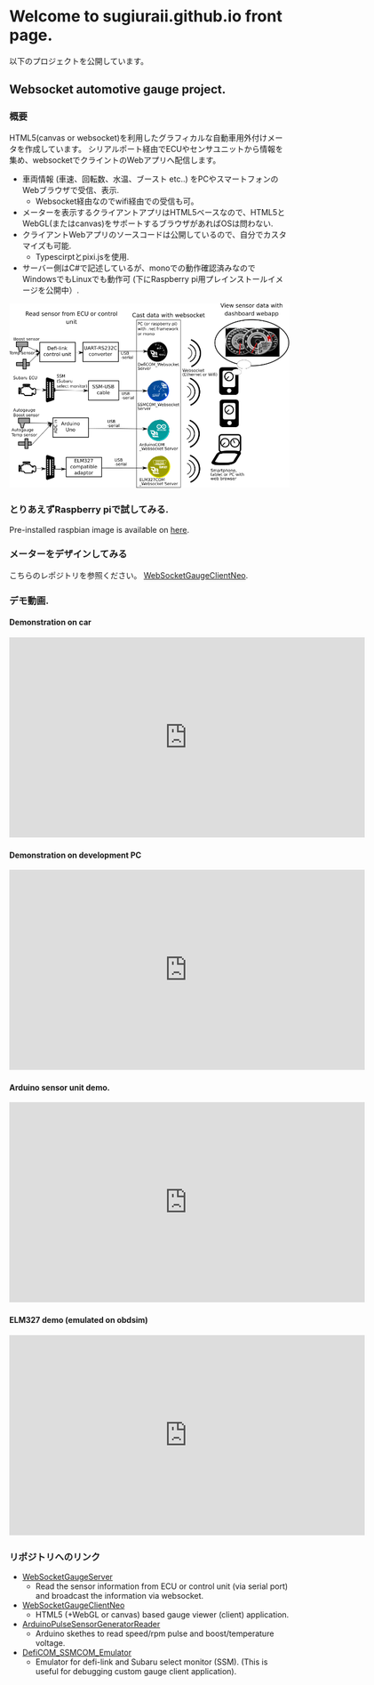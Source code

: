 # Welcome to sugiuraii.github.io front page.

以下のプロジェクトを公開しています。

## Websocket automotive gauge project.
### 概要
HTML5(canvas or websocket)を利用したグラフィカルな自動車用外付けメータを作成しています。
シリアルポート経由でECUやセンサユニットから情報を集め、websocketでクライントのWebアプリへ配信します。

* 車両情報 (車速、回転数、水温、ブースト etc..) をPCやスマートフォンのWebブラウザで受信、表示.
	* Websocket経由なのでwifi経由での受信も可。
* メーターを表示するクライアントアプリはHTML5ベースなので、HTML5とWebGL(またはcanvas)をサポートするブラウザがあればOSは問わない.
* クライアントWebアプリのソースコードは公開しているので、自分でカスタマイズも可能.
	* Typescirptとpixi.jsを使用.
* サーバー側はC#で記述しているが、monoでの動作確認済みなのでWindowsでもLinuxでも動作可 (下にRaspberry pi用プレインストールイメージを公開中）.

![接続図](./WebsocketGaugeDiagram.png)

### とりあえずRaspberry piで試してみる.
Pre-installed raspbian image is available on [here](https://sugiuraii.github.io/WebSocketGaugeServer/RasobianImageSetup.ja.html).

### メーターをデザインしてみる
こちらのレポジトリを参照ください。 [WebSocketGaugeClientNeo](https://sugiuraii.github.io/WebSocketGaugeClientNeo/).

### デモ動画.
#### Demonstration on car
<iframe width="640" height="360" src="https://www.youtube.com/embed/QCOYLCIrU_s" frameborder="0" allow="autoplay; encrypted-media" allowfullscreen></iframe>

#### Demonstration on development PC
<iframe width="640" height="360" src="https://www.youtube.com/embed/pAk8FpmZctI" frameborder="0" allow="autoplay; encrypted-media" allowfullscreen></iframe>

#### Arduino sensor unit demo.
<iframe width="640" height="360" src="https://www.youtube.com/embed/HvkB07k6gMc" frameborder="0" allow="autoplay; encrypted-media" allowfullscreen></iframe>

#### ELM327 demo (emulated on obdsim)
<iframe width="640" height="360" src="https://www.youtube.com/embed/l_niGjlkpQ4" frameborder="0" allow="autoplay; encrypted-media" allowfullscreen></iframe>

### リポジトリへのリンク
* [WebSocketGaugeServer](https://sugiuraii.github.io/WebSocketGaugeServer/)
	* Read the sensor information from ECU or control unit (via serial port) and broadcast the information via websocket.
* [WebSocketGaugeClientNeo](https://sugiuraii.github.io/WebSocketGaugeClientNeo/)
	* HTML5 (+WebGL or canvas) based gauge viewer (client) application.
* [ArduinoPulseSensorGeneratorReader](https://sugiuraii.github.io/ArduinoPulseSensorGeneratorReader/)
	* Arduino skethes to read speed/rpm pulse and boost/temperature voltage.
* [DefiCOM_SSMCOM_Emulator](https://sugiuraii.github.io/DefiCOM_SSMCOM_Emulator/)
	* Emulator for defi-link and Subaru select monitor (SSM). (This is useful for debugging custom gauge client application).

